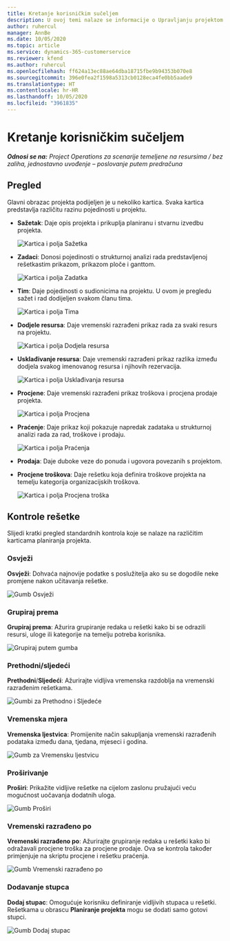 ```yaml
---
title: Kretanje korisničkim sučeljem
description: U ovoj temi nalaze se informacije o Upravljanju projektom u sustavu Dynamics 365 Project Operations.
author: ruhercul
manager: AnnBe
ms.date: 10/05/2020
ms.topic: article
ms.service: dynamics-365-customerservice
ms.reviewer: kfend
ms.author: ruhercul
ms.openlocfilehash: ff624a13ec88ae64dba18715fbe9b94353b070e8
ms.sourcegitcommit: 396e0fea2f1598a5313cb0128eca4fe0bb5aade9
ms.translationtype: HT
ms.contentlocale: hr-HR
ms.lasthandoff: 10/05/2020
ms.locfileid: "3961835"
---
```

# <a name="navigating-the-user-interface"></a>Kretanje korisničkim sučeljem

_**Odnosi se na:** Project Operations za scenarije temeljene na resursima / bez zaliha, jednostavno uvođenje – poslovanje putem predračuna_

## <a name="overview"></a>Pregled

Glavni obrazac projekta podijeljen je u nekoliko kartica. Svaka kartica predstavlja različitu razinu pojedinosti u projektu.

- **Sažetak**: Daje opis projekta i prikuplja planiranu i stvarnu izvedbu projekta.

    ![Kartica i polja Sažetka](media/navigation7.png)

- **Zadaci**: Donosi pojedinosti o strukturnoj analizi rada predstavljenoj rešetkastim prikazom, prikazom ploče i ganttom.

    ![Kartica i polja Zadatka](media/navigation8.png)

- **Tim**: Daje pojedinosti o sudionicima na projektu. U ovom je pregledu sažet i rad dodijeljen svakom članu tima.

    ![Kartica i polja Tima](media/navigation9.png)

- **Dodjele resursa**: Daje vremenski razrađeni prikaz rada za svaki resurs na projektu.

    ![Kartica i polja Dodjela resursa](media/navigation10.png)

- **Usklađivanje resursa**: Daje vremenski razrađeni prikaz razlika između dodjela svakog imenovanog resursa i njihovih rezervacija.

    ![Kartica i polja Usklađivanja resursa](media/navigation11.png)

- **Procjene**: Daje vremenski razrađeni prikaz troškova i procjena prodaje projekta.

    ![Kartica i polja Procjena](media/navigation12.png)

- **Praćenje**: Daje prikaz koji pokazuje napredak zadataka u strukturnoj analizi rada za rad, troškove i prodaju.

    ![Kartica i polja Praćenja](media/navigation13.png)

- **Prodaja**: Daje duboke veze do ponuda i ugovora povezanih s projektom.

- **Procjene troškova**: Daje rešetku koja definira troškove projekta na temelju kategorija organizacijskih troškova.

    ![Kartica i polja Procjena troška](media/navigation14.png)

## <a name="grid-controls"></a>Kontrole rešetke

Slijedi kratki pregled standardnih kontrola koje se nalaze na različitim karticama planiranja projekta.

### <a name="refresh"></a>Osvježi

**Osvježi**: Dohvaća najnovije podatke s poslužitelja ako su se dogodile neke promjene nakon učitavanja rešetke.

![Gumb Osvježi](media/navigation7.png)

### <a name="group-by"></a>Grupiraj prema

**Grupiraj prema**: Ažurira grupiranje redaka u rešetki kako bi se odrazili resursi, uloge ili kategorije na temelju potreba korisnika.

![Grupiraj putem gumba](media/navigation6.png)

### <a name="previousnext"></a>Prethodni/sljedeći

**Prethodni**/**Sljedeći**: Ažurirajte vidljiva vremenska razdoblja na vremenski razrađenim rešetkama.

![Gumbi za Prethodno i Sljedeće](media/navigation2.png)

### <a name="timescale"></a>Vremenska mjera

**Vremenska ljestvica**: Promijenite način sakupljanja vremenski razrađenih podataka između dana, tjedana, mjeseci i godina.

![Gumb za Vremensku ljestvicu](media/navigation3.png)

### <a name="expand"></a>Proširivanje

**Proširi**: Prikažite vidljive rešetke na cijelom zaslonu pružajući veću mogućnost uočavanja dodatnih uloga.

![Gumb Proširi](media/navigation4.png)

### <a name="time-phase-by"></a>Vremenski razrađeno po

**Vremenski razrađeno po**: Ažurirajte grupiranje redaka u rešetki kako bi odražavali procjene troška za procjene prodaje. Ova se kontrola također primjenjuje na skriptu procjene i rešetku praćenja.

![Gumb Vremenski razrađeno po](media/navigation0.png)

### <a name="add-column"></a>Dodavanje stupca

**Dodaj stupac**: Omogućuje korisniku definiranje vidljivih stupaca u rešetki. Rešetkama u obrascu **Planiranje projekta** mogu se dodati samo gotovi stupci.

![Gumb Dodaj stupac](media/navigation5.png)
